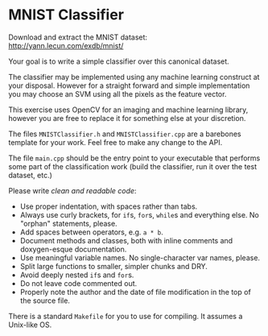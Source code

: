 # MNIST Classifier

Download and extract the MNIST dataset: http://yann.lecun.com/exdb/mnist/

Your goal is to write a simple classifier over this canonical dataset.

The classifier may be implemented using any machine learning construct at your disposal. 
However for a straight forward and simple implementation you may choose an SVM using all the pixels as the feature vector.

This exercise uses OpenCV for an imaging and machine learning library, however you are free to replace it for something else at your discretion.

The files `MNISTClassifier.h` and `MNISTClassifier.cpp` are a barebones template for your work.
Feel free to make any change to the API.

The file `main.cpp` should be the entry point to your executable that performs some part of the classification work (build the classifier, run it over the test dataset, etc.)

Please write *clean and readable code*:
* Use proper indentation, with spaces rather than tabs.
* Always use curly brackets, for `if`s, `for`s, `while`s and everything else. No "orphan" statements, please.
* Add spaces between operators, e.g. `a * b`.
* Document methods and classes, both with inline comments and doxygen-esque documentation.
* Use meaningful variable names. No single-character var names, please.
* Split large functions to smaller, simpler chunks and DRY.
* Avoid deeply nested `if`s and `for`s.
* Do not leave code commented out.
* Properly note the author and the date of file modification in the top of the source file.

There is a standard `Makefile` for you to use for compiling. It assumes a Unix-like OS.